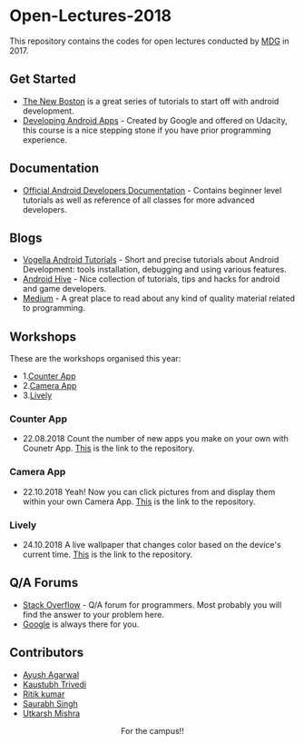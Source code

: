 # Open-Lectures-2018
This repository contains the codes for open lectures conducted by [MDG](http://mdg.iitr.ac.in/) in 2017.

## Get Started
* [The New Boston](https://www.youtube.com/playlist?list=PL6gx4Cwl9DGBsvRxJJOzG4r4k_zLKrnxl) is a great series of tutorials to start off with android development.
* [Developing Android Apps](https://in.udacity.com/course/android-development-for-beginners--ud837) - Created by Google and offered on Udacity, this course is a nice stepping stone if you have prior programming experience.

## Documentation
* [Official Android Developers Documentation](https://developer.android.com/training/index.html) - Contains beginner level tutorials as well as reference of all classes for more advanced developers.

## Blogs
* [Vogella Android Tutorials](http://www.vogella.com/tutorials/android.html) - Short and precise tutorials about Android Development: tools installation, debugging and using various features.
* [Android Hive](https://www.androidhive.info/) - Nice collection of tutorials, tips and hacks for android and game developers.
* [Medium](https://medium.com/) - A great place to read about any kind of quality material related to programming.

## Workshops
These are the workshops organised this year:
* 1.[Counter App](#counter-app)
* 2.[Camera App](#camera-app)
* 3.[Lively](#lively)

### Counter App
* 22.08.2018
Count the number of new apps you make on your own with Counetr App.
[This](https://github.com/mdg-iitr/Open-Lectures-2018/tree/master/CounterApp) is the link to the repository.

### Camera App
* 22.10.2018
Yeah! Now you can click pictures from and display them within your own Camera App.
[This](https://github.com/mdg-iitr/Open-Lectures-2018/tree/master/CameraApp) is the link to the repository.

### Lively 
* 24.10.2018
A live wallpaper that changes color based on the device's current time.
[This](https://github.com/mdg-iitr/Open-Lectures-2018/tree/master/lively) is the link to the repository.

## Q/A Forums
* [Stack Overflow](https://stackoverflow.com/) -  Q/A forum for programmers. Most probably you will find the answer to your problem here.
* [Google](https://www.google.co.in/) is always there for you.

## Contributors
* [Ayush Agarwal](https://github.com/aagarwal1012)
* [Kaustubh Trivedi](https://github.com/codekaust)
* [Ritik kumar](https://github.com/dev-ritik)
* [Saurabh Singh](https://github.com/singh-saurabh)
* [Utkarsh Mishra](https://github.com/UtkarshMishra04)


<div align="center">For the campus!!</div><br>
